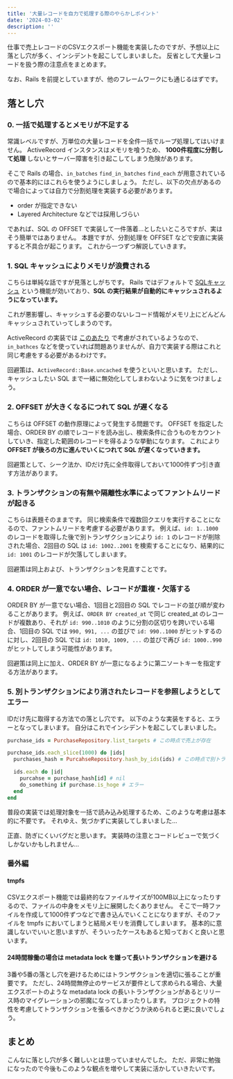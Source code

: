 ```yaml
---
title: '大量レコードを自力で処理する際のやらかしポイント'
date: '2024-03-02'
description: ''
---
```


仕事で売上レコードのCSVエクスポート機能を実装したのですが、予想以上に落とし穴が多く、インシデントを起こしてしまいました。
反省として大量レコードを扱う際の注意点をまとめます。

なお、Rails を前提としていますが、他のフレームワークにも通じるはずです。

## 落とし穴

### 0. 一括で処理するとメモリが不足する

常識レベルですが、万単位の大量レコードを全件一括でループ処理してはいけません。
ActiveRecord インスタンスはメモリを喰うため、 **1000件程度に分割して処理** しないとサーバー障害を引き起こしてしまう危険があります。

そこで Rails の場合、`in_batches` `find_in_batches` `find_each` が用意されているので基本的にはこれらを使うようにしましょう。
ただし、以下の欠点があるので場合によっては自力で分割処理を実装する必要があります。

- order が指定できない
- Layered Architecture などでは採用しづらい

であれば、SQL の OFFSET で実装して一件落着…としたいところですが、実はそう簡単ではありません。
本題ですが、分割処理を OFFSET などで安直に実装すると不具合が起こります。
これから一つずつ解説していきます。

### 1. SQL キャッシュによりメモリが浪費される

こちらは単純な話ですが見落としがちです。
Rails ではデフォルトで [SQLキャッシュ](https://railsguides.jp/caching_with_rails.html#sql%E3%82%AD%E3%83%A3%E3%83%83%E3%82%B7%E3%83%A5) という機能が効いており、**SQL の実行結果が自動的にキャッシュされるようになっています。**

これが悪影響し、キャッシュする必要のないレコード情報がメモリ上にどんどんキャッシュされていってしまうのです。

ActiveRecord の実装では [このあたり](https://github.com/rails/rails/blob/5d528ba0c82f77342d62f4872b409f87890d05b1/activerecord/lib/active_record/relation/batches.rb#L368) で考慮がされているようなので、`in_bathces` などを使っていれば問題ありませんが、自力で実装する際はこれと同じ考慮をする必要があるわけです。

回避策は、`ActiveRecord::Base.uncached` を使うといいと思います。
ただし、キャッシュしたい SQL まで一緒に無効化してしまわないように気をつけましょう。

### 2. OFFSET が大きくなるにつれて SQL が遅くなる

こちらは OFFSET の動作原理によって発生する問題です。
OFFSET を指定した場合、ORDER BY の順でレコードを読み出し、検索条件に合うものをカウントしていき、指定した範囲のレコードを得るような挙動になります。
これにより **OFFSET が後ろの方に進んでいくにつれて SQL が遅くなっていきます。**

回避策として、シーク法か、IDだけ先に全件取得しておいて1000件ずつ引き直す方法があります。

### 3. トランザクションの有無や隔離性水準によってファントムリードが起きる

こちらは表題そのままです。
同じ検索条件で複数回クエリを実行することになるので、ファントムリードを考慮する必要があります。
例えば、`id: 1..1000` のレコードを取得した後で別トランザクションにより `id: 1` のレコードが削除された場合、2回目の SQL は `id: 1002..2001` を検索することになり、結果的に `id: 1001` のレコードが欠落してしまいます。

回避策は同上および、トランザクションを見直すことです。

### 4. ORDER が一意でない場合、レコードが重複・欠落する

ORDER BY が一意でない場合、1回目と2回目の SQL でレコードの並び順が変わることがあります。
例えば、`ORDER BY created_at` で同じ created_at のレコードが複数あり、それが `id: 990..1010` のように分割の区切りを跨いでいる場合、1回目の SQL では `990, 991, ...` の並びで `id: 990..1000` がヒットするのに対し、2回目の SQL では `id: 1010, 1009, ...` の並びで再び `id: 1000..990` がヒットしてしまう可能性があります。

回避策は同上に加え、ORDER BY が一意になるように第二ソートキーを指定する方法があります。

### 5. 別トランザクションにより消されたレコードを参照しようとしてエラー

IDだけ先に取得する方法での落とし穴です。
以下のような実装をすると、エラーとなってしまいます。
自分はこれでインシデントを起こしてしまいました。

```ruby
purchase_ids = PurchaseRepository.list_targets # この時点で売上が存在

purchase_ids.each_slice(1000) do |ids|
  purchases_hash = PurcahseRepository.hash_by_ids(ids) # この時点で別トランザクションにより削除済み

  ids.each do |id|
    purcahse = purchase_hash[id] # nil
    do_something if purchase.is_hoge # エラー
  end
end
```

普段の実装では処理対象を一括で読み込み処理するため、このような考慮は基本的に不要です。
それゆえ、気づかずに実装してしまいました…

正直、防ぎにくいバグだと思います。
実装時の注意とコードレビューで気づくしかないかもしれません…

### 番外編

#### tmpfs

CSVエクスポート機能では最終的なファイルサイズが100MB以上になったりするので、ファイルの中身をメモリ上に展開したくありません。
そこで一時ファイルを作成して1000件ずつなどで書き込んでいくことになりますが、そのファイルを tmpfs においてしまうと結局メモリを消費してしまいます。
基本的に意識しないでいいと思いますが、そういったケースもあると知っておくと良いと思います。

#### 24時間稼働の場合は metadata lock を嫌って長いトランザクションを避ける

3番や5番の落とし穴を避けるためにはトランザクションを適切に張ることが重要です。
ただし、24時間無停止のサービスが要件として求められる場合、大量エクスポートのような metadata lock の長いトランザクションがあるとリリース時のマイグレーションの邪魔になってしまったりします。
プロジェクトの特性を考慮してトランザクションを張るべきかどうか決められると更に良いでしょう。

## まとめ

こんなに落とし穴が多く難しいとは思っていませんでした。
ただ、非常に勉強になったので今後もこのような観点を増やして実装に活かしていきたいです。
